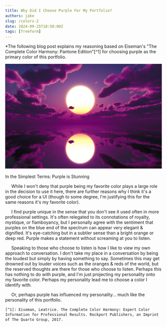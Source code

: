 ```yaml
---
title: Why Did I Choose Purple For My Portfolio?
authors: jake
slug: /colors-2
date: 2024-09-25T18:50:00Z
tags: [freeform]
---
```



*The following blog post explains my reasoning based on Eiseman's "The Complete Color Harmony: Pantone Edition"[^1] for choosing purple as the primary color of this portfolio.

![Alt text](/img/purple.jpeg "Example Presentations w/ Good Formatting")
<p style={{textAlign: "center"}}>In the Simplest Terms: Purple is Stunning</p>


&nbsp;&nbsp;&nbsp;&nbsp;&nbsp;While I won't deny that purple being my favorite color plays a large role in the decision to use it here,
there are further reasons why I think it's a good choice for a UI (though to some degree, I'm justifying this for the same reasons it's my favorite color).


&nbsp;&nbsp;&nbsp;&nbsp;&nbsp;I find purple unique in the sense that you don't see it used often in more professional settings. It's often relegated to its connotations of royalty, mystique,
or flamboyancy, but I personally agree with the sentiment that purples on the blue end of the spectrum can appear very elegant & dignified. It's eye-catching
but in a subtler sense than a bright orange or deep red. Purple makes a statement without screaming at you to listen.


&nbsp;&nbsp;&nbsp;&nbsp;&nbsp;Speaking to those who choose to listen is how I like to view my own approach to conversation. I don't take my place in a conversation
by being the loudest but simply by having something to say. Sometimes this may get drowned out by louder voices such as the oranges & reds of the world, but
the reserved thoughts are there for those who choose to listen. Perhaps this has nothing to do with purple, and I'm just projecting my personality onto
my favorite color. Perhaps my personality lead me to choose a color I identify with. 

&nbsp;&nbsp;&nbsp;&nbsp;&nbsp;Or, perhaps purple has influenced my personality... much like the personality of this portfolio. 

	[^1]: Eiseman, Leatrice. The Complete Color Harmony: Expert Color Information for Professional Results. Rockport Publishers, an Imprint of The Quarto Group, 2017. 